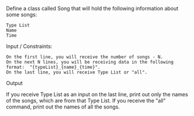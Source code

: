 Define a class called Song that will hold the following information about some songs:

    Type List
   	Name
    Time

Input / Constraints:

	On the first line, you will receive the number of songs - N.
	On the next N lines, you will be receiving data in the following format:  "{typeList}_{name}_{time}".
	On the last line, you will receive Type List or "all".

Output

If you receive Type List as an input on the last line, print out only the names of the songs, which are from that Type List. If you receive the "all" command, print out the names of all the songs.

